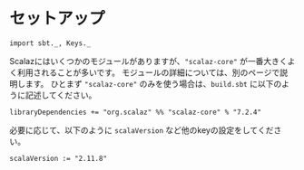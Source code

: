 # セットアップ

```tut:invisible
import sbt._, Keys._
```

Scalazにはいくつかのモジュールがありますが、`"scalaz-core"` が一番大きくよく利用されることが多いです。
モジュールの詳細については、別のページで説明します。
ひとまず `"scalaz-core"` のみを使う場合は、`build.sbt` に以下のように記述してください。

```tut:silent
libraryDependencies += "org.scalaz" %% "scalaz-core" % "7.2.4"
```

必要に応じて、以下のように `scalaVersion` など他のkeyの設定をしてください。

```tut:silent
scalaVersion := "2.11.8"
```
